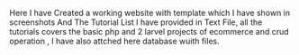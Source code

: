 Here I have Created a working website with template which I have shown in screenshots And The Tutorial List I have provided in 
Text File, all the tutorials covers the basic php and 2 larvel projects of ecommerce and crud operation ,
I have also attched here database wuith files.
